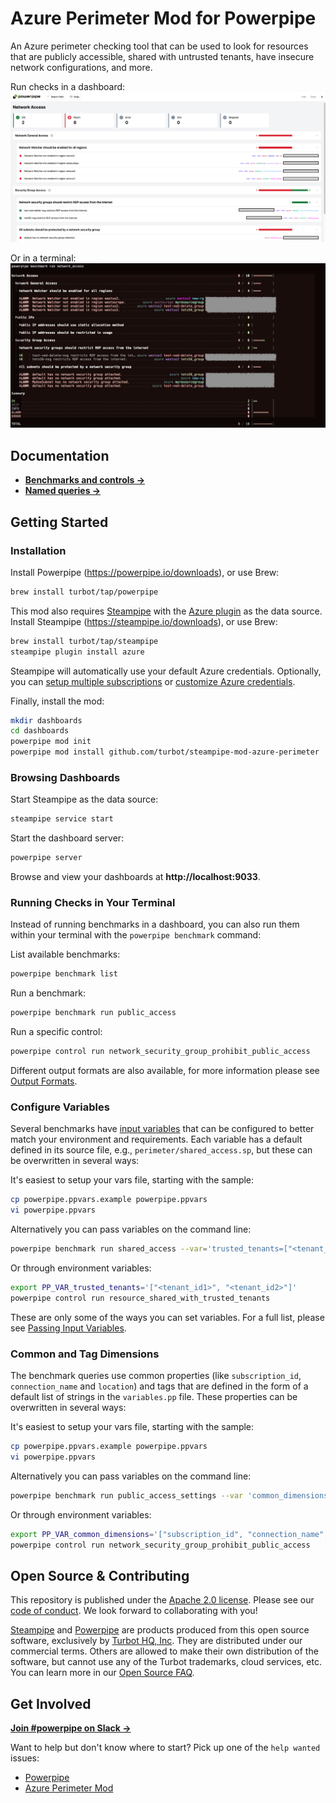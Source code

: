 # Azure Perimeter Mod for Powerpipe

An Azure perimeter checking tool that can be used to look for resources that are publicly accessible, shared with untrusted tenants, have insecure network configurations, and more.


Run checks in a dashboard:
![image](https://raw.githubusercontent.com/turbot/steampipe-mod-azure-perimeter/main/docs/images/azure_perimeter_network_access_dashboard.png)

Or in a terminal:
![image](https://raw.githubusercontent.com/turbot/steampipe-mod-azure-perimeter/main/docs/images/azure_perimeter_network_access_console.png)


## Documentation

- **[Benchmarks and controls →](https://hub.powerpipe.io/mods/turbot/azure_perimeter/controls)**
- **[Named queries →](https://hub.powerpipe.io/mods/turbot/azure_perimeter/queries)**

## Getting Started

### Installation

Install Powerpipe (https://powerpipe.io/downloads), or use Brew:

```sh
brew install turbot/tap/powerpipe
```

This mod also requires [Steampipe](https://steampipe.io) with the [Azure plugin](https://hub.steampipe.io/plugins/turbot/azure) as the data source. Install Steampipe (https://steampipe.io/downloads), or use Brew:

```sh
brew install turbot/tap/steampipe
steampipe plugin install azure
```

Steampipe will automatically use your default Azure credentials. Optionally, you can [setup multiple subscriptions](https://hub.steampipe.io/plugins/turbot/azure#multi-subscription-connections) or [customize Azure credentials](https://hub.steampipe.io/plugins/turbot/azure#configuring-azure-credentials).

Finally, install the mod:

```sh
mkdir dashboards
cd dashboards
powerpipe mod init
powerpipe mod install github.com/turbot/steampipe-mod-azure-perimeter
```

### Browsing Dashboards

Start Steampipe as the data source:

```sh
steampipe service start
```

Start the dashboard server:

```sh
powerpipe server
```

Browse and view your dashboards at **http://localhost:9033**.

### Running Checks in Your Terminal

Instead of running benchmarks in a dashboard, you can also run them within your
terminal with the `powerpipe benchmark` command:

List available benchmarks:

```sh
powerpipe benchmark list
```

Run a benchmark:

```sh
powerpipe benchmark run public_access
```

Run a specific control:

```sh
powerpipe control run network_security_group_prohibit_public_access
```

Different output formats are also available, for more information please see
[Output Formats](https://powerpipe.io/docs/reference/cli/benchmark#output-formats).

### Configure Variables

Several benchmarks have [input variables](https://powerpipe.io/docs/build/mod-variables#input-variables) that can be configured to better match your environment and requirements. Each variable has a default defined in its source file, e.g., `perimeter/shared_access.sp`, but these can be overwritten in several ways:

It's easiest to setup your vars file, starting with the sample:

```sh
cp powerpipe.ppvars.example powerpipe.ppvars
vi powerpipe.ppvars
```

Alternatively you can pass variables on the command line:

```sh
powerpipe benchmark run shared_access --var='trusted_tenants=["<tenant_id1>", "<tenant_id2>"]'
```

Or through environment variables:

```sh
export PP_VAR_trusted_tenants='["<tenant_id1>", "<tenant_id2>"]'
powerpipe control run resource_shared_with_trusted_tenants
```

These are only some of the ways you can set variables. For a full list, please see [Passing Input Variables](https://powerpipe.io/docs/build/mod-variables#passing-input-variables).

### Common and Tag Dimensions

The benchmark queries use common properties (like `subscription_id`, `connection_name` and `location`) and tags that are defined in the form of a default list of strings in the `variables.pp` file. These properties can be overwritten in several ways:

It's easiest to setup your vars file, starting with the sample:

```sh
cp powerpipe.ppvars.example powerpipe.ppvars
vi powerpipe.ppvars
```

Alternatively you can pass variables on the command line:

```sh
powerpipe benchmark run public_access_settings --var 'common_dimensions=["subscription_id", "connection_name", "location"]'
```

Or through environment variables:

```sh
export PP_VAR_common_dimensions='["subscription_id", "connection_name", "location"]'
powerpipe control run network_security_group_prohibit_public_access
```

## Open Source & Contributing

This repository is published under the [Apache 2.0 license](https://www.apache.org/licenses/LICENSE-2.0). Please see our [code of conduct](https://github.com/turbot/.github/blob/main/CODE_OF_CONDUCT.md). We look forward to collaborating with you!

[Steampipe](https://steampipe.io) and [Powerpipe](https://powerpipe.io) are products produced from this open source software, exclusively by [Turbot HQ, Inc](https://turbot.com). They are distributed under our commercial terms. Others are allowed to make their own distribution of the software, but cannot use any of the Turbot trademarks, cloud services, etc. You can learn more in our [Open Source FAQ](https://turbot.com/open-source).

## Get Involved

**[Join #powerpipe on Slack →](https://turbot.com/community/join)**

Want to help but don't know where to start? Pick up one of the `help wanted` issues:

- [Powerpipe](https://github.com/turbot/powerpipe/labels/help%20wanted)
- [Azure Perimeter Mod](https://github.com/turbot/steampipe-mod-azure-perimeter/labels/help%20wanted)